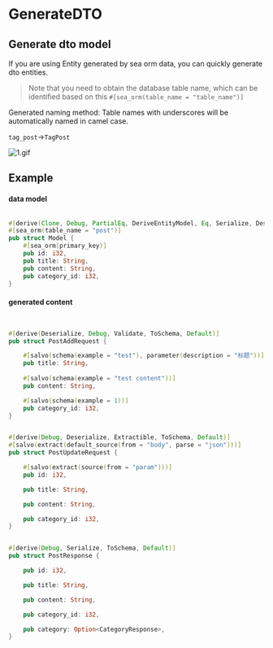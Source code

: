 # GenerateDTO

## Generate dto model

If you are using Entity generated by sea orm data, you can quickly generate dto entities.

> Note that you need to obtain the database table name, which can be identified based on this `#[sea_orm(table_name = "table_name")]`


Generated naming method: Table names with underscores will be automatically named in camel case.

`tag_post`->`TagPost`

![1.gif](1.gif)

## Example

#### data model
```Rust

#[derive(Clone, Debug, PartialEq, DeriveEntityModel, Eq, Serialize, Deserialize)]
#[sea_orm(table_name = "post")]
pub struct Model {
    #[sea_orm(primary_key)]
    pub id: i32,
    pub title: String,
    pub content: String,
    pub category_id: i32,
}
```
#### generated content
```Rust


#[derive(Deserialize, Debug, Validate, ToSchema, Default)]
pub struct PostAddRequest {

    #[salvo(schema(example = "test"), parameter(description = "标题"))]
    pub title: String,
 
    #[salvo(schema(example = "test content"))]
    pub content: String,

    #[salvo(schema(example = 1))]
    pub category_id: i32,
}


#[derive(Debug, Deserialize, Extractible, ToSchema, Default)]
#[salvo(extract(default_source(from = "body", parse = "json")))]
pub struct PostUpdateRequest {

    #[salvo(extract(source(from = "param")))]
    pub id: i32,

    pub title: String,

    pub content: String,

    pub category_id: i32,
}


#[derive(Debug, Serialize, ToSchema, Default)]
pub struct PostResponse {

    pub id: i32,

    pub title: String,

    pub content: String,

    pub category_id: i32,

    pub category: Option<CategoryResponse>,
}

```
